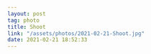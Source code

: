 ```yaml
---
layout: post
tag: photo
title: Shoot
link: "/assets/photos/2021-02-21-Shoot.jpg"
date: 2021-02-21 18:52:33
---
```

